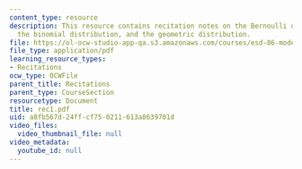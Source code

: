 ```yaml
---
content_type: resource
description: This resource contains recitation notes on the Bernoulli distribution,
  the binomial distribution, and the geometric distribution.
file: https://ol-ocw-studio-app-qa.s3.amazonaws.com/courses/esd-86-models-data-and-inference-for-socio-technical-systems-spring-2007/a8fb567d24ffcf750211613a8639701d_rec1.pdf
file_type: application/pdf
learning_resource_types:
- Recitations
ocw_type: OCWFile
parent_title: Recitations
parent_type: CourseSection
resourcetype: Document
title: rec1.pdf
uid: a8fb567d-24ff-cf75-0211-613a8639701d
video_files:
  video_thumbnail_file: null
video_metadata:
  youtube_id: null
---
```

